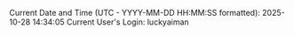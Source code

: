Current Date and Time (UTC - YYYY-MM-DD HH:MM:SS formatted): 2025-10-28 14:34:05
Current User's Login: luckyaiman
